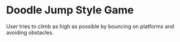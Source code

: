 # Doodle Jump Style Game

User tries to climb as high as possible by bouncing on platforms and avoiding obstacles.
